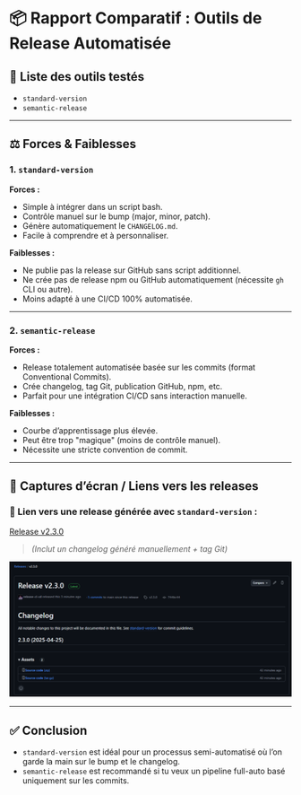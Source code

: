 # 📦 Rapport Comparatif : Outils de Release Automatisée

## 🧪 Liste des outils testés

- `standard-version`
- `semantic-release`

---

## ⚖️ Forces & Faiblesses

### 1. `standard-version`

**Forces :**
- Simple à intégrer dans un script bash.
- Contrôle manuel sur le bump (major, minor, patch).
- Génère automatiquement le `CHANGELOG.md`.
- Facile à comprendre et à personnaliser.

**Faiblesses :**
- Ne publie pas la release sur GitHub sans script additionnel.
- Ne crée pas de release npm ou GitHub automatiquement (nécessite `gh` CLI ou autre).
- Moins adapté à une CI/CD 100% automatisée.

---

### 2. `semantic-release`

**Forces :**
- Release totalement automatisée basée sur les commits (format Conventional Commits).
- Crée changelog, tag Git, publication GitHub, npm, etc.
- Parfait pour une intégration CI/CD sans interaction manuelle.

**Faiblesses :**
- Courbe d’apprentissage plus élevée.
- Peut être trop "magique" (moins de contrôle manuel).
- Nécessite une stricte convention de commit.

---

## 📸 Captures d’écran / Liens vers les releases

### 🔗 Lien vers une release générée avec `standard-version` :
[Release v2.3.0](https://github.com/Projet-CI-CD/API/releases/tag/v2.3.0)

> *(Inclut un changelog généré manuellement + tag Git)*

![img.png](img.png)

---

## ✅ Conclusion

- `standard-version` est idéal pour un processus semi-automatisé où l’on garde la main sur le bump et le changelog.
- `semantic-release` est recommandé si tu veux un pipeline full-auto basé uniquement sur les commits.


